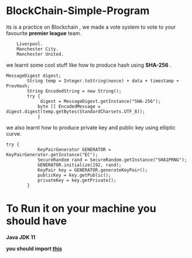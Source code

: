 # BlockChain-Simple-Program
its is a practice on Blockchain , we made a vote system to vote to your favourite  **premier league** team.
```
    Liverpool.
    Manchester City.
    Manchester United.
```

we learnt some cool stuff like  how to produce hash using **SHA-256** .
```
MessageDigest digest;
        String temp = Integer.toString(nonce) + data + timestamp + PrevHash;
        String EncodedString = new String();
        try {
             digest = MessageDigest.getInstance("SHA-256");
            byte [] EncodedMessage = digest.digest(temp.getBytes(StandardCharsets.UTF_8));
            }
```

we also learnt how to produce private key and public key using elliptic curve.
```
try {
            KeyPairGenerator GENERATOR = KeyPairGenerator.getInstance("EC");
            SecureRandom rand = SecureRandom.getInstance("SHA1PRNG");
            GENERATOR.initialize(192, rand);
            KeyPair key = GENERATOR.generateKeyPair();
            publicKey = key.getPublic();
            privateKey = key.getPrivate();
        }
```

# To Run it on your machine you should have
**Java JDK 11**

**you should import [this](https://www.bouncycastle.org/download/bcprov-jdk15on-159.jar)**


